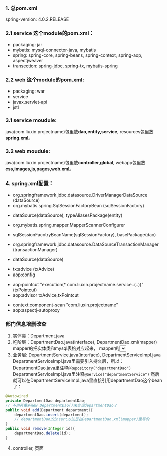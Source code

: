 ### 1. 总pom.xml
spring-version: 4.0.2.RELEASE

### 2.1 **service** 这个module的pom.xml：
- packaging: jar
- mybatis: mysql-connector-java, mybatis
- spring: spring-core, spring-beans, spring-context, spring-aop, aspectjweaver
- transection: spring-jdbc, spring-tx, mybatis-spring

### 2.2 **web** 这个module的pom.xml:
- packaging: war
- service
- javax.servlet-api
- jstl

### 3.1 **service** moudule: 
java(com.liuxin.projectname)包里放**dao,entity,service**, resources包里放**spring.xml**。

### 3.2 **web** moudule:
java(com.liuxin.projectname)包里放**controller,global**, webapp包里放**css,images,js,pages,web.xml**。

### 4. **spring.xml配置**：
<!-- spring整合mybatis -->
- org.springframework.jdbc.datasource.DriverManagerDataSource (dataSource)
- org.mybatis.spring.SqlSessionFactoryBean (sqlSessionFactory)
* dataSource(dataSource), typeAliasesPackage(entity)
- org.mybatis.spring.mapper.MapperScannerConfigurer
* sqlSessionFacotryBeanName(sqlSessionFactory), basePackage(dao)
<!-- 声明式事务 -->
- org.springframework.jdbc.datasource.DataSourceTransactionManager (transactionManager)
* dataSource(dataSource)
- tx:advice (txAdvice)
- aop:config 
* aop:pointcut "execution(* com.liuxin.projectname.service.*.*(..))" (txPointcut)
* aop:advisor txAdvice,txPointcut
<!-- 全局扫描 -->
- context:component-scan "com.liuxin.projectname"
- aop:aspectj-autoproxy





### 部门信息增删改查
1. 实体类：Department.java
2. 吃阶层：DepartmentDao.java(interface), DepartmentDao.xml(mapper) 
mapper的<resultMap>把实体类和mysql表格对应起来，
mapper的<insert><delete><update><select>实现Dao接口具体SQL语句方法。
3. 业务层: DepartmentService.java(interface), DepartmentServiceImpl.java
DepartmentServiceImpl.java里需要引入持久层，所以：
DepartmentDao.java里注释`@Repository("departmentDao")`
DepartmentServiceImpl.java里注释`@Service("departmentService")`
然后就可以在DepartmentServiceImpl.java里直接引用departmentDao这个bean了：
```java
@Autowired
private DepartmentDao departmentDao;
// 不用再重新new DepartmentDao()来实现departmentDao了
public void add(Department department){
    departmentDao.insert(department);
    // departmentDao的insert方法是在DepartmentDao.xml(mapper)里写的
}
public void remove(Integer id){
    departmentDao.delete(id);
}
```

4. controller, 页面
